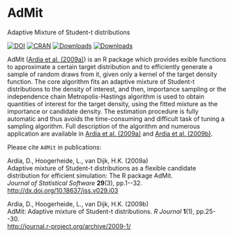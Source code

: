 # AdMit
Adaptive Mixture of Student-t distributions

[![DOI](https://zenodo.org/badge/59887530.svg)](https://zenodo.org/badge/latestdoi/59887530)
[![CRAN](http://www.r-pkg.org/badges/version/AdMit)](https://cran.r-project.org/package=AdMit) 
[![Downloads](http://cranlogs.r-pkg.org/badges/AdMit?color=brightgreen)](http://www.r-pkg.org/pkg/AdMit)
[![Downloads](http://cranlogs.r-pkg.org/badges/grand-total/AdMit?color=brightgreen)](http://www.r-pkg.org/pkg/AdMit)

AdMit ([Ardia et al. (2009a)](http://dx.doi.org/10.18637/jss.v029.i03)) is an R package which provides 
exible functions to approximate a certain target distribution and to efficiently generate a sample of 
random draws from it, given only a kernel of the target density function. The core 
algorithm fits an adaptive mixture of Student-t distributions to the density of interest, and then, 
importance sampling or the independence chain Metropolis-Hastings algorithm is used to obtain 
quantities of interest for the target density, using the fitted mixture as the importance or 
candidate density. The estimation procedure is fully automatic and thus avoids the 
time-consuming and difficult task of tuning a sampling algorithm.
Full description of the algorithm and numerous application are available in [Ardia et al. (2009a)](http://dx.doi.org/10.18637/jss.v029.i03) and [Ardia et al. (2009b)](http://journal.r-project.org/archive/2009-1/).

Please cite `AdMit` in publications:

Ardia, D., Hoogerheide, L., van Dijk, H.K. (2009a)  
Adaptive mixture of Student-t distributions as a flexible candidate 
distribution for efficient simulation: The R package AdMit.  
_Journal of Statistical Software_ **29**(3), pp.1--32.   
http://dx.doi.org/10.18637/jss.v029.i03


Ardia, D., Hoogerheide, L., van Dijk, H.K. (2009b)  
AdMit: Adaptive mixture of Student-t distributions. 
_R Journal_ **1**(1), pp.25--30.   
http://journal.r-project.org/archive/2009-1/